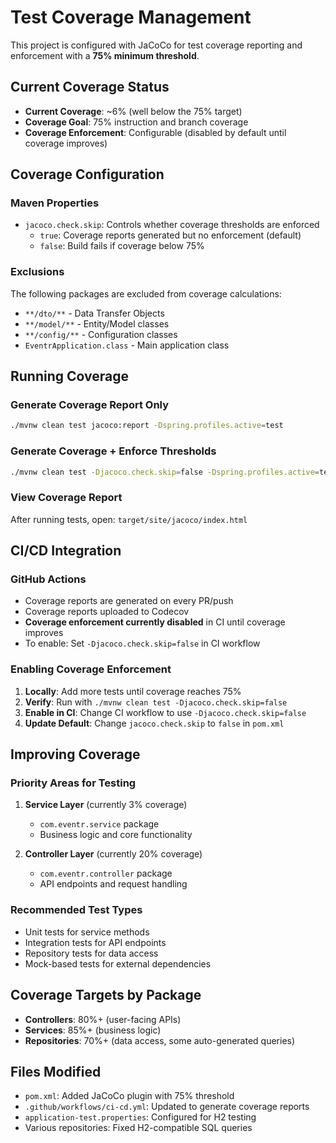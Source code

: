 # Test Coverage Management

This project is configured with JaCoCo for test coverage reporting and enforcement with a **75% minimum threshold**.

## Current Coverage Status

- **Current Coverage**: ~6% (well below the 75% target)
- **Coverage Goal**: 75% instruction and branch coverage
- **Coverage Enforcement**: Configurable (disabled by default until coverage improves)

## Coverage Configuration

### Maven Properties
- `jacoco.check.skip`: Controls whether coverage thresholds are enforced
  - `true`: Coverage reports generated but no enforcement (default)
  - `false`: Build fails if coverage below 75%

### Exclusions
The following packages are excluded from coverage calculations:
- `**/dto/**` - Data Transfer Objects
- `**/model/**` - Entity/Model classes  
- `**/config/**` - Configuration classes
- `EventrApplication.class` - Main application class

## Running Coverage

### Generate Coverage Report Only
```bash
./mvnw clean test jacoco:report -Dspring.profiles.active=test
```

### Generate Coverage + Enforce Thresholds
```bash
./mvnw clean test -Djacoco.check.skip=false -Dspring.profiles.active=test
```

### View Coverage Report
After running tests, open: `target/site/jacoco/index.html`

## CI/CD Integration

### GitHub Actions
- Coverage reports are generated on every PR/push
- Coverage reports uploaded to Codecov
- **Coverage enforcement currently disabled** in CI until coverage improves
- To enable: Set `-Djacoco.check.skip=false` in CI workflow

### Enabling Coverage Enforcement

1. **Locally**: Add more tests until coverage reaches 75%
2. **Verify**: Run with `./mvnw clean test -Djacoco.check.skip=false`
3. **Enable in CI**: Change CI workflow to use `-Djacoco.check.skip=false`
4. **Update Default**: Change `jacoco.check.skip` to `false` in `pom.xml`

## Improving Coverage

### Priority Areas for Testing
1. **Service Layer** (currently 3% coverage)
   - `com.eventr.service` package
   - Business logic and core functionality
   
2. **Controller Layer** (currently 20% coverage)
   - `com.eventr.controller` package
   - API endpoints and request handling

### Recommended Test Types
- Unit tests for service methods
- Integration tests for API endpoints
- Repository tests for data access
- Mock-based tests for external dependencies

## Coverage Targets by Package
- **Controllers**: 80%+ (user-facing APIs)
- **Services**: 85%+ (business logic)
- **Repositories**: 70%+ (data access, some auto-generated queries)

## Files Modified
- `pom.xml`: Added JaCoCo plugin with 75% threshold
- `.github/workflows/ci-cd.yml`: Updated to generate coverage reports
- `application-test.properties`: Configured for H2 testing
- Various repositories: Fixed H2-compatible SQL queries